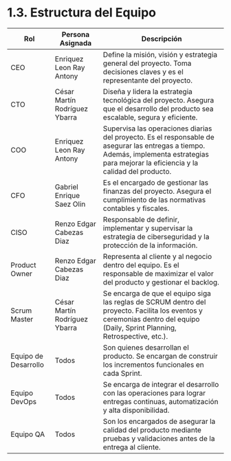 # 1.3. Estructura del Equipo



| Rol              | Persona Asignada | Descripción |
|------------------|------------------|-------------|
| CEO              | Enriquez Leon Ray Antony     | Define la misión, visión y estrategia general del proyecto. Toma decisiones claves y es el representante del proyecto. |
| CTO              | César Martín Rodríguez Ybarra    | Diseña y lidera la estrategia tecnológica del proyecto. Asegura que el desarrollo del producto sea escalable, segura y eficiente. |
| COO              | Enriquez Leon Ray Antony   | Supervisa las operaciones diarias del proyecto. Es el responsable de asegurar las entregas a tiempo. Además, implementa estrategias para mejorar la eficiencia y la calidad del producto. |
| CFO              | Gabriel Enrique Saez Olin   | Es el encargado de gestionar las finanzas del proyecto. Asegura el cumplimiento de las normativas contables y fiscales. |
| CISO             | Renzo Edgar Cabezas Diaz   | Responsable de definir, implementar y supervisar la estrategia de ciberseguridad y la protección de la información. |
| Product Owner    | Renzo Edgar Cabezas Diaz    | Representa al cliente y al negocio dentro del equipo. Es el responsable de maximizar el valor del producto y gestionar el backlog. |
| Scrum Master     |  César Martín Rodríguez Ybarra   | Se encarga de que el equipo siga las reglas de SCRUM dentro del proyecto. Facilita los eventos y ceremonias dentro del equipo (Daily, Sprint Planning, Retrospective, etc.). |
| Equipo de Desarrollo | Todos | Son quienes desarrollan el producto. Se encargan de construir los incrementos funcionales en cada Sprint. |
| Equipo DevOps    | Todos   | Se encarga de integrar el desarrollo con las operaciones para lograr entregas continuas, automatización y alta disponibilidad. |
| Equipo QA        | Todos  | Son los encargados de asegurar la calidad del producto mediante pruebas y validaciones antes de la entrega al cliente. |
